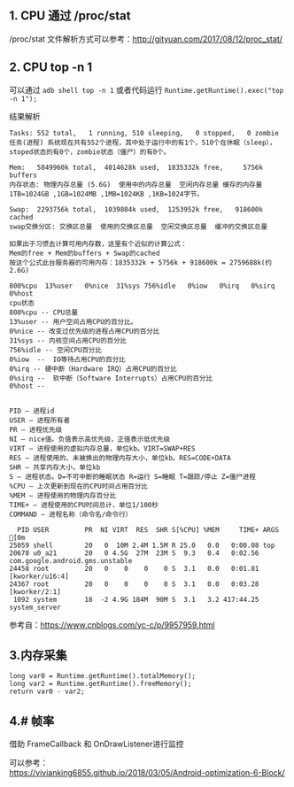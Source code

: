 ## 1. CPU 通过 /proc/stat
/proc/stat 文件解析方式可以参考：http://gityuan.com/2017/08/12/proc_stat/

## 2. CPU top -n 1
可以通过 `adb shell top -n 1`
或者代码运行 `Runtime.getRuntime().exec("top -n 1");`  

结果解析


```
Tasks: 552 total,   1 running, 510 sleeping,   0 stopped,   0 zombie  
任务(进程) 系统现在共有552个进程，其中处于运行中的有1个，510个在休眠（sleep），stoped状态的有0个，zombie状态（僵尸）的有0个。

Mem:   5849960k total,  4014628k used,  1835332k free,     5756k buffers    
内存状态: 物理内存总量 (5.6G)  使用中的内存总量  空闲内存总量 缓存的内存量
1TB=1024GB ,1GB=1024MB ,1MB=1024KB ,1KB=1024字节。

Swap:  2293756k total,  1039804k used,  1253952k free,   918600k cached  
swap交换分区: 交换区总量  使用的交换区总量  空闲交换区总量  缓冲的交换区总量

如果出于习惯去计算可用内存数，这里有个近似的计算公式：
Mem的free + Mem的buffers + Swap的cached
按这个公式此台服务器的可用内存：1835332k + 5756k + 918600k = 2759688k(约2.6G)

800%cpu  13%user   0%nice  31%sys 756%idle   0%iow   0%irq   0%sirq   0%host    
cpu状态  
800%cpu -- CPU总量
13%user -- 用户空间占用CPU的百分比。
0%nice -- 改变过优先级的进程占用CPU的百分比
31%sys -- 内核空间占用CPU的百分比
756%idle -- 空闲CPU百分比
0%iow  --  IO等待占用CPU的百分比
0%irq -- 硬中断（Hardware IRQ）占用CPU的百分比
0%sirq --  软中断（Software Interrupts）占用CPU的百分比
0%host -- 


PID — 进程id
USER — 进程所有者
PR — 进程优先级
NI — nice值。负值表示高优先级，正值表示低优先级
VIRT — 进程使用的虚拟内存总量，单位kb。VIRT=SWAP+RES
RES — 进程使用的、未被换出的物理内存大小，单位kb。RES=CODE+DATA
SHR — 共享内存大小，单位kb
S — 进程状态。D=不可中断的睡眠状态 R=运行 S=睡眠 T=跟踪/停止 Z=僵尸进程
%CPU — 上次更新到现在的CPU时间占用百分比
%MEM — 进程使用的物理内存百分比
TIME+ — 进程使用的CPU时间总计，单位1/100秒
COMMAND — 进程名称（命令名/命令行）

  PID USER         PR  NI VIRT  RES  SHR S[%CPU] %MEM     TIME+ ARGS                                                 [0m
25059 shell        20   0  10M 2.4M 1.5M R 25.0   0.0   0:00.08 top
20678 u0_a21       20   0 4.5G  27M  23M S  9.3   0.4   0:02.56 com.google.android.gms.unstable
24458 root         20   0    0    0    0 S  3.1   0.0   0:01.81 [kworker/u16:4]
24367 root         20   0    0    0    0 S  3.1   0.0   0:03.28 [kworker/2:1]
 1092 system       18  -2 4.9G 184M  90M S  3.1   3.2 417:44.25 system_server
```
参考自：https://www.cnblogs.com/yc-c/p/9957959.html

## 3.内存采集
```
long var0 = Runtime.getRuntime().totalMemory();
long var2 = Runtime.getRuntime().freeMemory();
return var0 - var2;
```

## 4.# 帧率
借助 FrameCallback 和 OnDrawListener进行监控  

可以参考：  
https://vivianking6855.github.io/2018/03/05/Android-optimization-6-Block/

